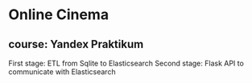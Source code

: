# Online Cinema  
## course: Yandex Praktikum    
First stage: ETL from Sqlite to Elasticsearch
Second stage: Flask API to communicate with Elasticsearch
